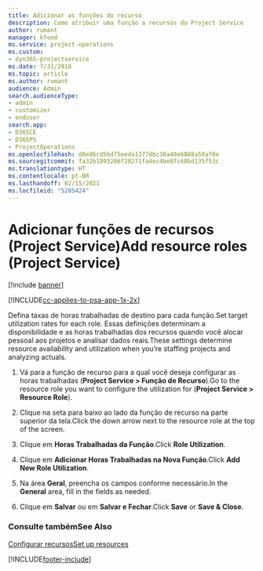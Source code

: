 ```yaml
---
title: Adicionar as funções do recurso
description: Como atribuir uma função a recursos do Project Service
author: rumant
manager: kfend
ms.service: project-operations
ms.custom:
- dyn365-projectservice
ms.date: 7/31/2018
ms.topic: article
ms.author: rumant
audience: Admin
search.audienceType:
- admin
- customizer
- enduser
search.app:
- D365CE
- D365PS
- ProjectOperations
ms.openlocfilehash: d0e86cd56d75eeda1377dbc30a48e6888a50af0e
ms.sourcegitcommit: fa32b1893286f20271fa4ec4be8fc68bd135f53c
ms.translationtype: HT
ms.contentlocale: pt-BR
ms.lasthandoff: 02/15/2021
ms.locfileid: "5285424"
---
```

# <a name="add-resource-roles-project-service"></a><span data-ttu-id="d6ddc-103">Adicionar funções de recursos (Project Service)</span><span class="sxs-lookup"><span data-stu-id="d6ddc-103">Add resource roles (Project Service)</span></span>

[!include [banner](../includes/psa-now-project-operations.md)]

[!INCLUDE[cc-applies-to-psa-app-1x-2x](../includes/cc-applies-to-psa-app-1x-2x.md)]

<span data-ttu-id="d6ddc-104">Defina taxas de horas trabalhadas de destino para cada função.</span><span class="sxs-lookup"><span data-stu-id="d6ddc-104">Set target utilization rates for each role.</span></span> <span data-ttu-id="d6ddc-105">Essas definições determinam a disponibilidade e as horas trabalhadas dos recursos quando você alocar pessoal aos projetos e analisar dados reais.</span><span class="sxs-lookup"><span data-stu-id="d6ddc-105">These settings determine resource availability and utilization when you’re staffing projects and analyzing actuals.</span></span>  
  
1.  <span data-ttu-id="d6ddc-106">Vá para a função de recurso para a qual você deseja configurar as horas trabalhadas (**Project Service > Função de Recurso**).</span><span class="sxs-lookup"><span data-stu-id="d6ddc-106">Go to the resource role you want to configure the utilization for (**Project Service > Resource Role**).</span></span>  
  
2.  <span data-ttu-id="d6ddc-107">Clique na seta para baixo ao lado da função de recurso na parte superior da tela.</span><span class="sxs-lookup"><span data-stu-id="d6ddc-107">Click the down arrow next to the resource role at the top of the screen.</span></span>  
  
3.  <span data-ttu-id="d6ddc-108">Clique em **Horas Trabalhadas da Função**.</span><span class="sxs-lookup"><span data-stu-id="d6ddc-108">Click **Role Utilization**.</span></span>  
  
4.  <span data-ttu-id="d6ddc-109">Clique em **Adicionar Horas Trabalhadas na Nova Função**.</span><span class="sxs-lookup"><span data-stu-id="d6ddc-109">Click **Add New Role Utilization**.</span></span>  
  
5.  <span data-ttu-id="d6ddc-110">Na área **Geral**, preencha os campos conforme necessário.</span><span class="sxs-lookup"><span data-stu-id="d6ddc-110">In the **General** area, fill in the fields as needed.</span></span>  
  
6.  <span data-ttu-id="d6ddc-111">Clique em **Salvar** ou em **Salvar e Fechar**.</span><span class="sxs-lookup"><span data-stu-id="d6ddc-111">Click **Save** or **Save & Close**.</span></span>  
  
### <a name="see-also"></a><span data-ttu-id="d6ddc-112">Consulte também</span><span class="sxs-lookup"><span data-stu-id="d6ddc-112">See Also</span></span>  
 [<span data-ttu-id="d6ddc-113">Configurar recursos</span><span class="sxs-lookup"><span data-stu-id="d6ddc-113">Set up resources</span></span>](../psa/set-up-resources.md)


[!INCLUDE[footer-include](../includes/footer-banner.md)]